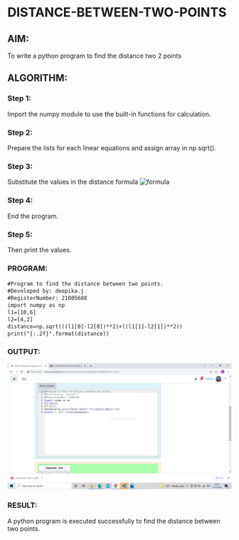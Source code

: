 # DISTANCE-BETWEEN-TWO-POINTS

## AIM:
To write a python program to find the distance two 2 points
## ALGORITHM:

### Step 1:
Import the numpy module to use the built-in functions for calculation.
### Step 2:
Prepare the lists for each linear equations and assign array in np.sqrt().
### Step 3: 
Substitute the values in the distance formula  ![formula](/formula.jpg)
### Step 4:
End the program.
### Step 5:
Then print the values.
### PROGRAM:
~~~
#Program to find the distance between two points.
#Developed by: deepika.j
#RegisterNumber: 21005688
import numpy as np
l1=[10,6]
l2=[4,2]
distance=np.sqrt(((l1[0]-l2[0])**2)+((l1[1]-l2[1])**2))
print("{:.2f}".format(distance))
~~~

  


### OUTPUT:
![output](.//D1.PNG)


### RESULT:
A python program is executed successfully to find the distance between two points.
